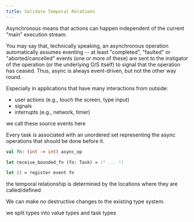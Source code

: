 ```yaml
---
title: Validate Temporal Relations
---
```


Asynchronous means that actions can happen independent of the current "main" execution stream.

You may say that, technically speaking, an asynchronous operation automatically assumes eventing -- at least "completed", "faulted" or "aborted/cancelled" events (one or more of these) are sent to the instigator of the operation (or the underlying O/S itself) to signal that the operation has ceased. Thus, async is always event-driven, but not the other way round.

Especially in applications that have many interactions from outside:
- user actions (e.g., touch the screen, type input)
- signals
- interrupts (e.g., network, timer)

we call these source events here

Every task is associated with an unordered set representing the async operations that should be done before it.

```ocaml
val fn: (int -> int) async_op
```

```ocaml
let receive_bounded_fn (fn: Task) = (* ... *)
```



```ocaml
let () = register event fn
```

the temporal relationship is determined by the locations where they are called/defined



We can make no destructive changes to the existing type system.

we split types into value types and task types  